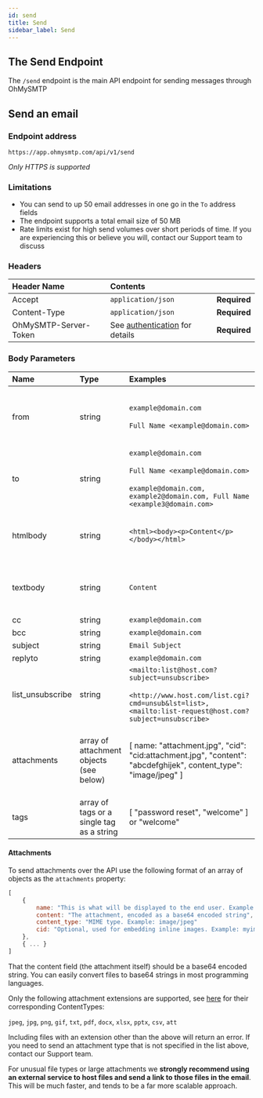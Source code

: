 ```yaml
---
id: send
title: Send
sidebar_label: Send
---
```


## The Send Endpoint

The `/send` endpoint is the main API endpoint for sending messages through OhMySMTP

## Send an email

### Endpoint address

`https://app.ohmysmtp.com/api/v1/send`

*Only HTTPS is supported*

### Limitations

- You can send to up 50 email addresses in one go in the `To` address fields
- The endpoint supports a total email size of 50 MB
- Rate limits exist for high send volumes over short periods of time. If you are experiencing this or believe you will, contact our Support team to discuss 

### Headers

| Header Name     | Contents    | |
| :------------- | :---------- | :----------- |
|  Accept | `application/json` | **Required** |
|  Content-Type | `application/json` | **Required** |
|  OhMySMTP-Server-Token | See [authentication](authentication) for details | **Required**  |

### Body Parameters

| Name | Type | Examples | Validations | | 
| :------------- | :---------- | :----------- | :----------- | :----------- |
| from | string | `example@domain.com` <br /> <br /> `Full Name <example@domain.com>` | Must be an email address or name & addr-spec as specified in https://tools.ietf.org/html/rfc822. Domain must be the domain associated with this API token. |  **Required** |
| to | string | `example@domain.com` <br /> <br /> `Full Name <example@domain.com>` <br /> <br /> `example@domain.com, example2@domain.com, Full Name <example3@domain.com>` | Must be an email address, name & addr-spec as specified in https://tools.ietf.org/html/rfc822 or a comma separated list of email addresses |  **Required** |
| htmlbody | string | `<html><body><p>Content</p></body></html>` | Enclosing html tags are optional |  **Required if textbody not supplied** |
| textbody | string | `Content` |  |  **Required if htmlbody not supplied** |
| cc | string | `example@domain.com` | Must be an email address |  *Optional* |
| bcc | string | `example@domain.com` | Must be an email address |  *Optional* |
| subject | string | `Email Subject` |  |  *Optional* |
| replyto | string | `example@domain.com` |  |  *Optional* |
| list_unsubscribe | string | `<mailto:list@host.com?subject=unsubscribe>`<br /> <br />`<http://www.host.com/list.cgi?cmd=unsub&lst=list>, <mailto:list-request@host.com?subject=unsubscribe>`|  |  *Optional* |
| attachments | array of attachment objects (see below) | [ name: "attachment.jpg", "cid": "cid:attachment.jpg", "content": "abcdefghijek", content_type": "image/jpeg" ] |  |  *Optional* File types are allow-listed (see below) |
| tags | array of tags or a single tag as a string | [ "password reset", "welcome" ] or "welcome" | |  *Optional* |


#### Attachments

To send attachments over the API use the following format of an array of objects as the `attachments` property:

```javascript
[
    {
        name: "This is what will be displayed to the end user. Example: myimage.jpg",
        content: "The attachment, encoded as a base64 encoded string",
        content_type: "MIME type. Example: image/jpeg"
        cid: "Optional, used for embedding inline images. Example: myimage",
    },
    { ... }
]
```

That the content field (the attachment itself) should be a base64 encoded string. You can easily convert files to base64 strings in most programming languages.

Only the following attachment extensions are supported, see [here](https://developer.mozilla.org/en-US/docs/Web/HTTP/Basics_of_HTTP/MIME_types/Common_types) for their corresponding ContentTypes:

`jpeg`, `jpg`, `png`, `gif`, `txt`, `pdf`, `docx`, `xlsx`, `pptx`, `csv`, `att`

Including files with an extension other than the above will return an error. If you need to send an attachment type that is not specified in the list above, contact our Support team.

For unusual file types or large attachments we **strongly recommend using an external service to host files and send a link to those files in the email**. This will be much faster, and tends to be a far more scalable approach.